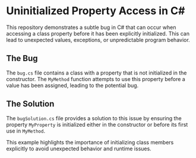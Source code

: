 # Uninitialized Property Access in C#

This repository demonstrates a subtle bug in C# that can occur when accessing a class property before it has been explicitly initialized. This can lead to unexpected values, exceptions, or unpredictable program behavior.

## The Bug
The `bug.cs` file contains a class with a property that is not initialized in the constructor.  The `MyMethod` function attempts to use this property before a value has been assigned, leading to the potential bug.

## The Solution
The `bugSolution.cs` file provides a solution to this issue by ensuring the property `MyProperty` is initialized either in the constructor or before its first use in `MyMethod`. 

This example highlights the importance of initializing class members explicitly to avoid unexpected behavior and runtime issues.